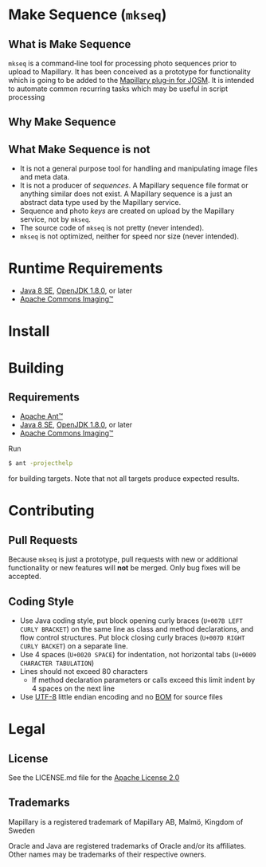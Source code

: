 # Make Sequence (`mkseq`)
## What is Make Sequence
`mkseq` is a command‑line tool for processing photo sequences prior to upload to
Mapillary. It has been conceived as a prototype for functionality which is going
to be added to the [Mapillary plug‑in for JOSM](https://wiki.openstreetmap.org/wiki/JOSM/Plugins/Mapillary).
It is intended to automate common recurring tasks which may be useful in script
processing 

## Why Make Sequence

## What Make Sequence is not
* It is not a general purpose tool for handling and manipulating image files
  and meta data. 
* It is not a producer of *sequences*. A Mapillary sequence file format or
  anything similar does not exist. A Mapillary sequence is a just an abstract
  data type used by the Mapillary service.
* Sequence and photo *keys* are created on upload by the Mapillary service, not
  by `mkseq`.
* The source code of `mkseq` is not pretty (never intended).
* `mkseq` is not optimized, neither for speed nor size (never intended).

# Runtime Requirements
* [Java 8 SE](https://www.oracle.com/java),
  [OpenJDK 1.8.0](https://openjdk.java.net), or later
* [Apache Commons Imaging™](https://commons.apache.org/proper/commons-imaging)

# Install

# Building
## Requirements
* [Apache Ant™](https://ant.apache.org)
* [Java 8 SE](https://www.oracle.com/java),
  [OpenJDK 1.8.0](https://openjdk.java.net), or later
* [Apache Commons Imaging™](https://commons.apache.org/proper/commons-imaging)

Run
```sh
$ ant -projecthelp
```
for building targets. Note that not all targets produce expected results.

# Contributing
## Pull Requests
Because `mkseq` is just a prototype, pull requests with new or additional
functionality or new features will **not** be merged. Only bug fixes will be
accepted.

## Coding Style
* Use Java coding style, put block opening curly braces (`U+007B LEFT CURLY
  BRACKET`) on the same line as class and method declarations, and flow control 
  structures. Put block closing curly braces (`U+007D RIGHT CURLY BACKET`) on a
  separate line.
* Use 4 spaces (`U+0020 SPACE`) for indentation, not horizontal tabs (`U+0009
  CHARACTER TABULATION`)
* Lines should not exceed 80 characters
  * If method declaration parameters or calls exceed this limit indent by 4
    spaces on the next line
* Use [UTF-8](https://en.wikipedia.org/wiki/UTF-8) little endian encoding and
  no [BOM](https://en.wikipedia.org/wiki/Byte_Order_Mark) for source files

# Legal
## License
See the LICENSE.md file for the [Apache License 2.0](https://www.apache.org/licenses/LICENSE-2.0)

## Trademarks
Mapillary is a registered trademark of Mapillary AB, Malmö, Kingdom of Sweden

Oracle and Java are registered trademarks of Oracle and/or its affiliates.
Other names may be trademarks of their respective owners.
